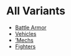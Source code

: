 # All Variants 

- [Battle Armor](battlearmor.md) 
- [Vehicles](vehicles.md) 
- [’Mechs](mechs.md) 
- [Fighters](fighters.md) 


